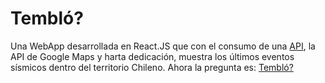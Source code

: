 # Tembló?
Una WebApp desarrollada en React.JS que con el consumo de una [API](https://xor.cl/api/sismo/), la API de Google Maps y harta dedicación, muestra los últimos eventos sísmicos dentro del territorio Chileno. Ahora la pregunta es: [Tembló?](https://temblo.cl/)

